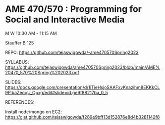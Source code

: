 # AME 470/570 : Programming for Social and Interactive Media

M W 10:30 AM - 11:15 AM

Stauffer B 125

REPO: https://github.com/tejaswigowda/-ame470570Spring2023

SYLLABUS: https://github.com/tejaswigowda/ame470570Spring2023/blob/main/AME%20470_570%20Spring%202023.pdf

SLIDES: https://docs.google.com/presentation/d/1iTieHsjoSAAFxvKnazihm8EKKkCL9PlbaZeoqU_Opxg/edit#slide=id.ge9f88217ba_0_5



REFERENCES:

Install node/mongo on EC2: https://gist.github.com/tejaswigowda/f289e9bff13d152876e8d4b3281142f8
